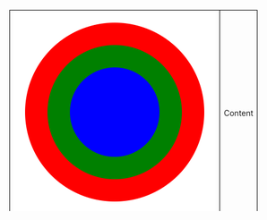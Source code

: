 <style>

  table {
    width: 1280px;
    height: 360px;
    table-layout: auto;
  }

  td {
    border: 1px solid black;
  }

  td.image {
    width: 360px;
    text-align: center;
    vertical-align: middle;
  }

  td.content {
    text-align: center;
    vertical-align: middle;
  }

  svg {
    background-color: rgb(10, 10, 10);
  }

</style>

<table>
  <tr>
    <td class="image"><img src="./image.svg" /></td>
    <td class="content">Content</td>
  </tr>
</table>
